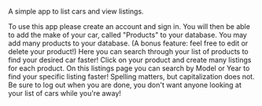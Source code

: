 A simple app to list cars and view listings.

To use this app please create an account and sign in. You will then be able to add the make of your car, called "Products" to your database. You may add many products to your database. (A bonus feature: feel free to edit or delete your product!) Here you can search through your list of products to find your desired car faster! Click on your product and create many listings for each product. On this listings page you can search by Model or Year to find your specific listing faster! Spelling matters, but capitalization does not. Be sure to log out when you are done, you don't want anyone looking at your list of cars while you're away!
